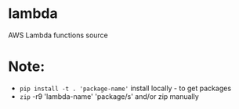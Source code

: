 # lambda
AWS Lambda functions source

# Note:
- `pip install -t . 'package-name'` install locally - to get packages
- `zip` -r9 'lambda-name' 'package/s' and/or zip manually
